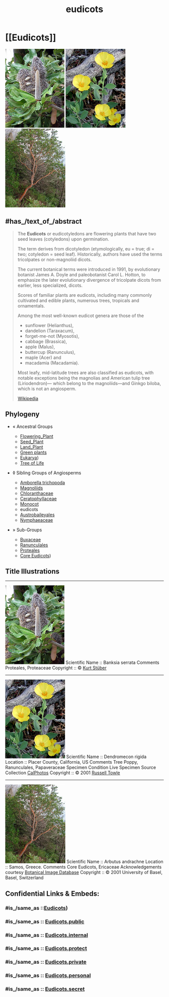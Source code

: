 ﻿---
aliases:
- Eudicot
- Tricolpate
- "non-magnoliid dicot"
title: eudicots
---

# [[Eudicots]]

![Banksia serrata](Eudicots/Banksia_serrata.jpg)  ![Dendromecon rigida, Tree Poppy](Eudicots/Dendromecon_rigida.jpg)  ![Arbutus_andrachne](Eudicots/Arbutus_andrachne.jpg) 

## #has_/text_of_/abstract 

> The **Eudicots** or eudicotyledons are flowering plants 
> that have two seed leaves (cotyledons) upon germination. 
> 
> The term derives from dicotyledon (etymologically, eu = true; di = two; cotyledon = seed leaf). 
> Historically, authors have used the terms tricolpates or non-magnoliid dicots. 
> 
> The current botanical terms were introduced in 1991, 
> by evolutionary botanist James A. Doyle and paleobotanist Carol L. Hotton, 
> to emphasize the later evolutionary divergence of tricolpate dicots 
> from earlier, less specialized, dicots.
>
> Scores of familiar plants are eudicots, including many commonly cultivated and edible plants, 
> numerous trees, tropicals and ornamentals. 
> 
> Among the most well-known eudicot genera are those of the 
> - sunflower (Helianthus), 
> - dandelion (Taraxacum), 
> - forget-me-not (Myosotis), 
> - cabbage (Brassica), 
> - apple (Malus), 
> - buttercup (Ranunculus), 
> - maple (Acer) and 
> - macadamia (Macadamia). 
> 
> Most leafy, mid-latitude trees are also classified as eudicots, 
> with notable exceptions being the magnolias and American tulip tree (Liriodendron)—
> which belong to the magnoliids—and Ginkgo biloba, which is not an angiosperm.
>
> [Wikipedia](https://en.wikipedia.org/wiki/Eudicots) 

## Phylogeny 

-   « Ancestral Groups  
    -   [Flowering_Plant](../Flowering_Plant.md)
    -   [Seed_Plant](../../Seed_Plant.md)
    -   [Land_Plant](../../../Land_Plant.md)
    -   [Green plants](../../../../Plants.md)
    -  [Eukarya](../../../../../Eukarya.md))
    -   [Tree of Life](../../../../../Tree_of_Life.md)

-   ◊ Sibling Groups of  Angiosperms
    -   [Amborella trichopoda](Amborella.md)
    -   [Magnoliids](Magnoliids.md)
    -   [Chloranthaceae](Chloranthaceae.md)
    -   [Ceratophyllaceae](Ceratophyllaceae.md)
    -   [Monocot](Monocot.md)
    -   eudicots
    -   [Austrobaileyales](Austrobaileyales.md)
    -   [Nymphaeaceae](Nymphaeaceae.md)

-   » Sub-Groups
    -   [Buxaceae](Eudicots/Buxaceae.md)
    -   [Ranunculales](Eudicots/Ranunculales.md)
    -   [Proteales](Eudicots/Proteales.md)
    -  [Core Eudicots](Eudicots/Core_Eudicots.md))

## Title Illustrations


---------------------------------------------------------------------
![Banksia serrata](Eudicots/Banksia_serrata.jpg) 
Scientific Name ::  Banksia serrata
Comments          Proteales, Proteaceae
Copyright ::         © [Kurt Stüber](http://www.biolib.de/) 

---------------------
![Dendromecon rigida, Tree Poppy](Eudicots/Dendromecon_rigida.jpg)
Scientific Name ::     Dendromecon rigida
Location ::           Placer County, California, US
Comments             Tree Poppy, Ranunculales, Papaveraceae
Specimen Condition   Live Specimen
Source Collection    [CalPhotos](http://calphotos.berkeley.edu/)
Copyright ::            © 2001 [Russell Towle](mailto:rtowle@neworld.net)

------------------------------------------------------------------------
![Arbutus_andrachne](Eudicots/Arbutus_andrachne.jpg) 
Scientific Name ::   Arbutus andrachne
Location ::         Samos, Greece.
Comments           Core Eudicots, Ericaceae
Acknowledgements   courtesy [Botanical Image Database](http://www.unibas.ch/botimage/)
Copyright ::          © 2001 University of Basel, Basel, Switzerland 


## Confidential Links & Embeds: 

### #is_/same_as ::[Eudicots](Eudicots.md)) 

### #is_/same_as :: [Eudicots.public](/_public/bio/bio~Domain/Eukarya/Plants/Land_Plant/Seed_Plant/Flowering_Plant/Eudicots.public.md) 

### #is_/same_as :: [Eudicots.internal](/_internal/bio/bio~Domain/Eukarya/Plants/Land_Plant/Seed_Plant/Flowering_Plant/Eudicots.internal.md) 

### #is_/same_as :: [Eudicots.protect](/_protect/bio/bio~Domain/Eukarya/Plants/Land_Plant/Seed_Plant/Flowering_Plant/Eudicots.protect.md) 

### #is_/same_as :: [Eudicots.private](/_private/bio/bio~Domain/Eukarya/Plants/Land_Plant/Seed_Plant/Flowering_Plant/Eudicots.private.md) 

### #is_/same_as :: [Eudicots.personal](/_personal/bio/bio~Domain/Eukarya/Plants/Land_Plant/Seed_Plant/Flowering_Plant/Eudicots.personal.md) 

### #is_/same_as :: [Eudicots.secret](/_secret/bio/bio~Domain/Eukarya/Plants/Land_Plant/Seed_Plant/Flowering_Plant/Eudicots.secret.md)

